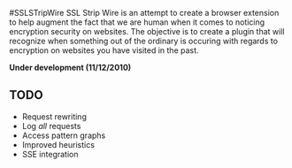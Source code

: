#SSLSTripWire
SSL Strip Wire is an attempt to create a browser extension to help augment
the fact that we are human when it comes to noticing encryption security
on websites. The objective is to create a plugin that will recognize when
something out of the ordinary is occuring with regards to encryption on
websites you have visited in the past.

<b>Under development (11/12/2010)</b>

## TODO
* Request rewriting
* Log <i>all</i> requests
* Access pattern graphs
* Improved heuristics
* SSE integration
